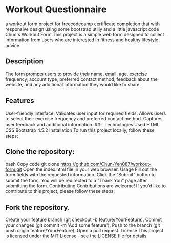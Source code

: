 # Workout Questionnaire
a workout form project for freecodecamp certificate completion that with responsive design using some bootstrap utiliy and a little javascript code 
Chun's Workout Form
This project is a simple web form designed to collect information from users who are interested in fitness and healthy lifestyle advice.

## Description
The form prompts users to provide their name, email, age, exercise frequency, account type, preferred contact method, feedback about the website, and any additional information they would like to share.

## Features
User-friendly interface.
Validates user input for required fields.
Allows users to select their exercise frequency and preferred contact method.
Captures user feedback and additional information.
##　Technologies Used
HTML
CSS
Bootstrap 4.5.2
Installation
To run this project locally, follow these steps:

## Clone the repository:
bash
Copy code
git clone https://github.com/Chun-Yen087/workout-form.git
Open the index.html file in your web browser.
Usage
Fill out the form fields with the requested information.
Click the "Submit" button to submit the form.
You will be redirected to a "Thank You" page after submitting the form.
Contributing
Contributions are welcome! If you'd like to contribute to this project, please follow these steps:

## Fork the repository.
Create your feature branch (git checkout -b feature/YourFeature).
Commit your changes (git commit -m 'Add some feature').
Push to the branch (git push origin feature/YourFeature).
Open a pull request.
License
This project is licensed under the MIT License - see the LICENSE file for details.
